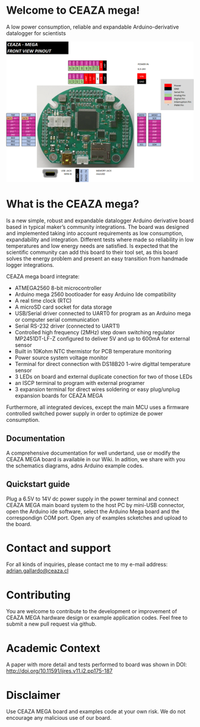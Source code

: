 # Welcome to CEAZA mega!
A low power consumption, reliable and expandable Arduino-derivative datalogger for scientists

![alt text](/Images/CM_PINOUT.PNG?raw=true "CEAZA MEGA Board")


# What is the CEAZA mega?
Is a new simple, robust and expandable datalogger Arduino derivative board based in typical maker’s community integrations.  The board was designed and implemented taking into account requirements as low consumption, expandability and integration. Different tests where made so reliability in low temperatures and low energy needs are satisfied. 
Is expected that the scientific community can add this board to their tool set, as this board solves the energy problem and present an easy transition from handmade logger integrations.

CEAZA mega board integrate:
- ATMEGA2560 8-bit microcontroller
- Arduino mega 2560 bootloader for easy Arduino Ide compatibility
- A real time clock (RTC)
- A microSD card socket for data storage
- USB/Serial driver connected to UART0 for program as an Arduino mega or computer serial communication
- Serial RS-232 driver (connected to UART1) 
- Controlled high frequency (2MHz) step down switching regulator MP2451DT-LF-Z configured to deliver 5V and up to 600mA for external sensor
- Built in 10Kohm NTC thermistor for PCB temperature monitoring
- Power source system voltage monitor
- Terminal for direct connection with DS18B20 1-wire digittal temperature sensor
- 3 LEDs on board and external duplicate conection for two of those LEDs
- an ISCP terminal to program with external programer
- 3 expansion terminal for direct wires soldering or easy plug/unplug expansion boards for CEAZA MEGA

Furthermore, all integrated devices, except the main MCU uses a firmware controlled switched power supply in order to optimize de power consumption.


## Documentation
A comprehensive documentation for well undertand, use or modify the CEAZA MEGA board is available in our Wiki. In adition, we share with you the schematics diagrams, adns Arduino example codes.

## Quickstart guide
Plug a 6.5V to 14V dc power supply in the power terminal and connect CEAZA MEGA main board system to the host PC by mini-USB connector, open the Arduino ide software, select the Arduino Mega board and the correspondign COM port.
Open any of examples scketches and upload to the board.


# Contact and support
For all kinds of inquiries, please contact me to my e-mail address: adrian.gallardo@ceaza.cl

# Contributing
You are welcome to contribute to the development or improvement of CEAZA MEGA hardware design or example application codes. Feel free to submit a new pull request via github.

# Academic Context
A paper with more detail and tests performed to board was shown in DOI: http://doi.org/10.11591/ijres.v11.i2.pp175-187


# Disclaimer
Use CEAZA MEGA board and examples code at your own risk. We do not encourage any malicious use of our board.
